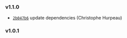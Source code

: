 ### v1.1.0

- [`2b047b6`](https://github.com/alpjs/alp-logger/commit/2b047b64d8ccd6f58445488f9d78be08ff0e6160) update dependencies (Christophe Hurpeau)

### v1.0.1



